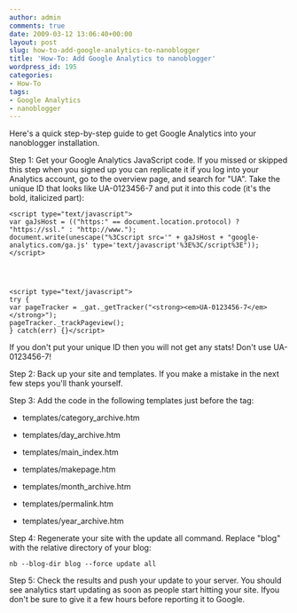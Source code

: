 ```yaml
---
author: admin
comments: true
date: 2009-03-12 13:06:40+00:00
layout: post
slug: how-to-add-google-analytics-to-nanoblogger
title: 'How-To: Add Google Analytics to nanoblogger'
wordpress_id: 195
categories:
- How-To
tags:
- Google Analytics
- nanoblogger
---
```


Here's a quick step-by-step guide to get Google Analytics into your nanoblogger installation.

Step 1: Get your Google Analytics JavaScript code.  If you missed or skipped this step when you signed up you can replicate it if you log into your Analytics account, go to the overview page, and search for "UA".  Take the unique ID that looks like UA-0123456-7 and put it into this code (it's the bold, italicized part):

    
    <script type="text/javascript">
    var gaJsHost = (("https:" == document.location.protocol) ? "https://ssl." : "http://www.");
    document.write(unescape("%3Cscript src='" + gaJsHost + "google-analytics.com/ga.js' type='text/javascript'%3E%3C/script%3E"));
    </script>



    
    <script type="text/javascript">
    try {
    var pageTracker = _gat._getTracker("<strong><em>UA-0123456-7</em></strong>");
    pageTracker._trackPageview();
    } catch(err) {}</script>


If you don't put your unique ID then you will not get any stats!  Don't use UA-0123456-7!

Step 2: Back up your site and templates.  If you make a mistake in the next few steps you'll thank yourself.

Step 3: Add the code in the following templates just before the </body> tag:



	
  * templates/category_archive.htm

	
  * templates/day_archive.htm

	
  * templates/main_index.htm

	
  * templates/makepage.htm

	
  * templates/month_archive.htm

	
  * templates/permalink.htm

	
  * templates/year_archive.htm


Step 4: Regenerate your site with the update all command.  Replace "blog" with the relative directory of your blog:

    
    nb --blog-dir blog --force update all


Step 5: Check the results and push your update to your server.  You should see analytics start updating as soon as people start hitting your site.  Ifyou don't be sure to give it a few hours before reporting it to Google.
